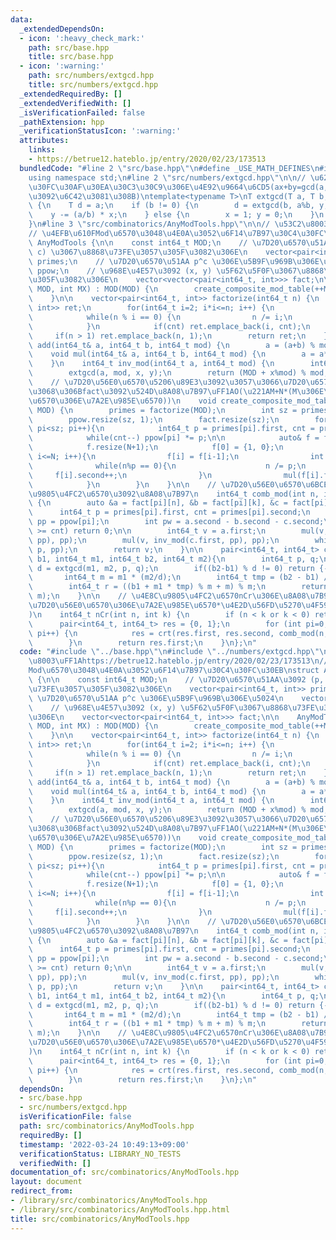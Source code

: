 ```yaml
---
data:
  _extendedDependsOn:
  - icon: ':heavy_check_mark:'
    path: src/base.hpp
    title: src/base.hpp
  - icon: ':warning:'
    path: src/numbers/extgcd.hpp
    title: src/numbers/extgcd.hpp
  _extendedRequiredBy: []
  _extendedVerifiedWith: []
  _isVerificationFailed: false
  _pathExtension: hpp
  _verificationStatusIcon: ':warning:'
  attributes:
    links:
    - https://betrue12.hateblo.jp/entry/2020/02/23/173513
  bundledCode: "#line 2 \"src/base.hpp\"\n#define _USE_MATH_DEFINES\n#include <bits/stdc++.h>\n\
    using namespace std;\n#line 2 \"src/numbers/extgcd.hpp\"\n\n// \u62E1\u5F35\u30E6\
    \u30FC\u30AF\u30EA\u30C3\u30C9\u306E\u4E92\u9664\u6CD5(ax+by=gcd(a, b)\u306E\u89E3\
    \u3092\u6C42\u3081\u308B)\ntemplate<typename T>\nT extgcd(T a, T b, T& x, T& y)\
    \ {\n    T d = a;\n    if (b != 0) {\n        d = extgcd(b, a%b, y, x);\n    \
    \    y -= (a/b) * x;\n    } else {\n        x = 1; y = 0;\n    }\n    return d;\n\
    }\n#line 3 \"src/combinatorics/AnyModTools.hpp\"\n\n// \u53C2\u8003\uFF1Ahttps://betrue12.hateblo.jp/entry/2020/02/23/173513\n\
    // \u4EFB\u610FMod\u6570\u3048\u4E0A\u3052\u6F14\u7B97\u30C4\u30FC\u30EB\nstruct\
    \ AnyModTools {\n\n    const int64_t MOD;\n    // \u7D20\u6570\u51AA\u3092 (p,\
    \ c) \u3067\u8868\u73FE\u3057\u305F\u3082\u306E\n    vector<pair<int64_t, int>>\
    \ primes;\n    // \u7D20\u6570\u51AA p^c \u306E\u5B9F\u969B\u306E\u5024\n    vector<int64_t>\
    \ ppow;\n    // \u968E\u4E57\u3092 (x, y) \u5F62\u5F0F\u3067\u8868\u73FE\u3057\
    \u305F\u3082\u306E\n    vector<vector<pair<int64_t, int>>> fact;\n\n    AnyModTools(int64_t\
    \ MOD, int MX) : MOD(MOD) {\n        create_composite_mod_table(++MX, MOD);\n\
    \    }\n\n    vector<pair<int64_t, int>> factorize(int64_t n) {\n        vector<pair<int64_t,\
    \ int>> ret;\n        for(int64_t i=2; i*i<=n; i++) {\n            int cnt = 0;\n\
    \            while(n % i == 0) {\n                n /= i;\n                cnt++;\n\
    \            }\n            if(cnt) ret.emplace_back(i, cnt);\n        }\n   \
    \     if(n > 1) ret.emplace_back(n, 1);\n        return ret;\n    }\n\n    void\
    \ add(int64_t& a, int64_t b, int64_t mod) {\n        a = (a+b) % mod;\n    }\n\
    \    void mul(int64_t& a, int64_t b, int64_t mod) {\n        a = a*b % mod;\n\
    \    }\n    int64_t inv_mod(int64_t a, int64_t mod) {\n        int64_t x, y;\n\
    \        extgcd(a, mod, x, y);\n        return (MOD + x%mod) % mod;\n    }\n\n\
    \    // \u7D20\u56E0\u6570\u5206\u89E3\u3092\u3057\u3066\u7D20\u6570\u51AA\u3054\
    \u3068\u306Bfact\u3092\u524D\u8A08\u7B97\uFF1AO(\u221AM+N*(M\u306E\u7D20\u56E0\
    \u6570\u306E\u7A2E\u985E\u6570))\n    void create_composite_mod_table(int N, int64_t\
    \ MOD) {\n        primes = factorize(MOD);\n        int sz = primes.size();\n\
    \        ppow.resize(sz, 1);\n        fact.resize(sz);\n        for(int pi=0;\
    \ pi<sz; pi++){\n            int64_t p = primes[pi].first, cnt = primes[pi].second;\n\
    \            while(cnt--) ppow[pi] *= p;\n\n            auto& f = fact[pi];\n\
    \            f.resize(N+1);\n            f[0] = {1, 0};\n            for(int i=1;\
    \ i<=N; i++){\n                f[i] = f[i-1];\n                int n = i;\n  \
    \              while(n%p == 0){\n                    n /= p;\n               \
    \     f[i].second++;\n                }\n                mul(f[i].first, n, ppow[pi]);\n\
    \            }\n        }\n    }\n\n    // \u7D20\u56E0\u6570\u6BCE\u306E\u4E8C\
    \u9805\u4FC2\u6570\u3092\u8A08\u7B97\n    int64_t comb_mod(int n, int k, int pi)\
    \ {\n        auto &a = fact[pi][n], &b = fact[pi][k], &c = fact[pi][n-k];\n  \
    \      int64_t p = primes[pi].first, cnt = primes[pi].second;\n        int64_t\
    \ pp = ppow[pi];\n        int pw = a.second - b.second - c.second;\n        if(pw\
    \ >= cnt) return 0;\n\n        int64_t v = a.first;\n        mul(v, inv_mod(b.first,\
    \ pp), pp);\n        mul(v, inv_mod(c.first, pp), pp);\n        while(pw--) mul(v,\
    \ p, pp);\n        return v;\n    }\n\n    pair<int64_t, int64_t> crt(int64_t\
    \ b1, int64_t m1, int64_t b2, int64_t m2){\n        int64_t p, q;\n        int64_t\
    \ d = extgcd(m1, m2, p, q);\n        if((b2-b1) % d != 0) return {-1, -1};\n \
    \       int64_t m = m1 * (m2/d);\n        int64_t tmp = (b2 - b1) / d * p % (m2/d);\n\
    \        int64_t r = ((b1 + m1 * tmp) % m + m) % m;\n        return make_pair(r,\
    \ m);\n    }\n\n    // \u4E8C\u9805\u4FC2\u6570nCr\u306E\u8A08\u7B97\uFF1AO(mod\u306E\
    \u7D20\u56E0\u6570\u306E\u7A2E\u985E\u6570*\u4E2D\u56FD\u5270\u4F59\u5B9A\u7406\
    )\n    int64_t nCr(int n, int k) {\n        if (n < k or k < 0) return 0;\n  \
    \      pair<int64_t, int64_t> res = {0, 1};\n        for (int pi=0; pi<primes.size();\
    \ pi++) {\n            res = crt(res.first, res.second, comb_mod(n, k, pi), ppow[pi]);\n\
    \        }\n        return res.first;\n    }\n};\n"
  code: "#include \"../base.hpp\"\n#include \"../numbers/extgcd.hpp\"\n\n// \u53C2\
    \u8003\uFF1Ahttps://betrue12.hateblo.jp/entry/2020/02/23/173513\n// \u4EFB\u610F\
    Mod\u6570\u3048\u4E0A\u3052\u6F14\u7B97\u30C4\u30FC\u30EB\nstruct AnyModTools\
    \ {\n\n    const int64_t MOD;\n    // \u7D20\u6570\u51AA\u3092 (p, c) \u3067\u8868\
    \u73FE\u3057\u305F\u3082\u306E\n    vector<pair<int64_t, int>> primes;\n    //\
    \ \u7D20\u6570\u51AA p^c \u306E\u5B9F\u969B\u306E\u5024\n    vector<int64_t> ppow;\n\
    \    // \u968E\u4E57\u3092 (x, y) \u5F62\u5F0F\u3067\u8868\u73FE\u3057\u305F\u3082\
    \u306E\n    vector<vector<pair<int64_t, int>>> fact;\n\n    AnyModTools(int64_t\
    \ MOD, int MX) : MOD(MOD) {\n        create_composite_mod_table(++MX, MOD);\n\
    \    }\n\n    vector<pair<int64_t, int>> factorize(int64_t n) {\n        vector<pair<int64_t,\
    \ int>> ret;\n        for(int64_t i=2; i*i<=n; i++) {\n            int cnt = 0;\n\
    \            while(n % i == 0) {\n                n /= i;\n                cnt++;\n\
    \            }\n            if(cnt) ret.emplace_back(i, cnt);\n        }\n   \
    \     if(n > 1) ret.emplace_back(n, 1);\n        return ret;\n    }\n\n    void\
    \ add(int64_t& a, int64_t b, int64_t mod) {\n        a = (a+b) % mod;\n    }\n\
    \    void mul(int64_t& a, int64_t b, int64_t mod) {\n        a = a*b % mod;\n\
    \    }\n    int64_t inv_mod(int64_t a, int64_t mod) {\n        int64_t x, y;\n\
    \        extgcd(a, mod, x, y);\n        return (MOD + x%mod) % mod;\n    }\n\n\
    \    // \u7D20\u56E0\u6570\u5206\u89E3\u3092\u3057\u3066\u7D20\u6570\u51AA\u3054\
    \u3068\u306Bfact\u3092\u524D\u8A08\u7B97\uFF1AO(\u221AM+N*(M\u306E\u7D20\u56E0\
    \u6570\u306E\u7A2E\u985E\u6570))\n    void create_composite_mod_table(int N, int64_t\
    \ MOD) {\n        primes = factorize(MOD);\n        int sz = primes.size();\n\
    \        ppow.resize(sz, 1);\n        fact.resize(sz);\n        for(int pi=0;\
    \ pi<sz; pi++){\n            int64_t p = primes[pi].first, cnt = primes[pi].second;\n\
    \            while(cnt--) ppow[pi] *= p;\n\n            auto& f = fact[pi];\n\
    \            f.resize(N+1);\n            f[0] = {1, 0};\n            for(int i=1;\
    \ i<=N; i++){\n                f[i] = f[i-1];\n                int n = i;\n  \
    \              while(n%p == 0){\n                    n /= p;\n               \
    \     f[i].second++;\n                }\n                mul(f[i].first, n, ppow[pi]);\n\
    \            }\n        }\n    }\n\n    // \u7D20\u56E0\u6570\u6BCE\u306E\u4E8C\
    \u9805\u4FC2\u6570\u3092\u8A08\u7B97\n    int64_t comb_mod(int n, int k, int pi)\
    \ {\n        auto &a = fact[pi][n], &b = fact[pi][k], &c = fact[pi][n-k];\n  \
    \      int64_t p = primes[pi].first, cnt = primes[pi].second;\n        int64_t\
    \ pp = ppow[pi];\n        int pw = a.second - b.second - c.second;\n        if(pw\
    \ >= cnt) return 0;\n\n        int64_t v = a.first;\n        mul(v, inv_mod(b.first,\
    \ pp), pp);\n        mul(v, inv_mod(c.first, pp), pp);\n        while(pw--) mul(v,\
    \ p, pp);\n        return v;\n    }\n\n    pair<int64_t, int64_t> crt(int64_t\
    \ b1, int64_t m1, int64_t b2, int64_t m2){\n        int64_t p, q;\n        int64_t\
    \ d = extgcd(m1, m2, p, q);\n        if((b2-b1) % d != 0) return {-1, -1};\n \
    \       int64_t m = m1 * (m2/d);\n        int64_t tmp = (b2 - b1) / d * p % (m2/d);\n\
    \        int64_t r = ((b1 + m1 * tmp) % m + m) % m;\n        return make_pair(r,\
    \ m);\n    }\n\n    // \u4E8C\u9805\u4FC2\u6570nCr\u306E\u8A08\u7B97\uFF1AO(mod\u306E\
    \u7D20\u56E0\u6570\u306E\u7A2E\u985E\u6570*\u4E2D\u56FD\u5270\u4F59\u5B9A\u7406\
    )\n    int64_t nCr(int n, int k) {\n        if (n < k or k < 0) return 0;\n  \
    \      pair<int64_t, int64_t> res = {0, 1};\n        for (int pi=0; pi<primes.size();\
    \ pi++) {\n            res = crt(res.first, res.second, comb_mod(n, k, pi), ppow[pi]);\n\
    \        }\n        return res.first;\n    }\n};\n"
  dependsOn:
  - src/base.hpp
  - src/numbers/extgcd.hpp
  isVerificationFile: false
  path: src/combinatorics/AnyModTools.hpp
  requiredBy: []
  timestamp: '2022-03-24 10:49:13+09:00'
  verificationStatus: LIBRARY_NO_TESTS
  verifiedWith: []
documentation_of: src/combinatorics/AnyModTools.hpp
layout: document
redirect_from:
- /library/src/combinatorics/AnyModTools.hpp
- /library/src/combinatorics/AnyModTools.hpp.html
title: src/combinatorics/AnyModTools.hpp
---
```

